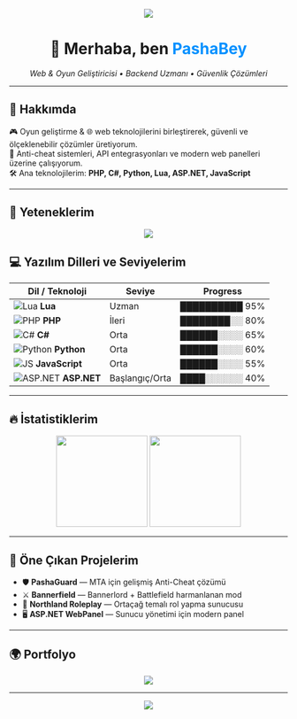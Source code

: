 <!-- Üstte gradient banner -->
<p align="center">
  <img src="https://capsule-render.vercel.app/api?type=waving&color=0090ff&height=180&section=header&text=www.pashabey.dev&fontSize=50&fontAlignY=35&fontColor=ffffff&animation=twinkling" />
</p>

<h1 align="center">👋 Merhaba, ben <span style="color:#0090ff">PashaBey</span></h1>

<p align="center">
  <em>Web & Oyun Geliştiricisi • Backend Uzmanı • Güvenlik Çözümleri</em>
</p>

---

## 🚀 Hakkımda
🎮 Oyun geliştirme & 🌐 web teknolojilerini birleştirerek, güvenli ve ölçeklenebilir çözümler üretiyorum.  
🔐 Anti-cheat sistemleri, API entegrasyonları ve modern web panelleri üzerine çalışıyorum.  
🛠️ Ana teknolojilerim: **PHP, C#, Python, Lua, ASP.NET, JavaScript**

---

## 🧩 Yeteneklerim

<p align="center">
  <img src="https://skillicons.dev/icons?i=php,cs,python,lua,js,dotnet,mysql,html,css,git" />
</p>

## 💻 Yazılım Dilleri ve Seviyelerim

| Dil / Teknoloji | Seviye | Progress |
|-----------------|--------|-----------|
| ![Lua](https://skillicons.dev/icons?i=lua) **Lua** | Uzman | ██████████ 95% |
| ![PHP](https://skillicons.dev/icons?i=php) **PHP** | İleri | ████████░░ 80% |
| ![C#](https://skillicons.dev/icons?i=cs) **C#** | Orta | ██████░░░░ 65% |
| ![Python](https://skillicons.dev/icons?i=python) **Python** | Orta | ██████░░░░ 60% |
| ![JS](https://skillicons.dev/icons?i=js) **JavaScript** | Orta | ██████░░░░ 55% |
| ![ASP.NET](https://skillicons.dev/icons?i=dotnet) **ASP.NET** | Başlangıç/Orta | ████░░░░░░ 40% |

---

## 🔥 İstatistiklerim

<p align="center">
  <img src="https://github-readme-stats.vercel.app/api?username=Pashanizm&show_icons=true&theme=tokyonight&hide_border=true&bg_color=0d1117&title_color=0090ff&icon_color=33aaff" height="165" />
  <img src="https://github-readme-streak-stats.herokuapp.com/?user=Pashanizm&theme=tokyonight&hide_border=true&background=0d1117&stroke=33aaff&ring=0090ff&fire=33aaff" height="165" />
</p>

---

## 📂 Öne Çıkan Projelerim
- 🛡️ **PashaGuard** — MTA için gelişmiş Anti-Cheat çözümü  
- ⚔️ **Bannerfield** — Bannerlord + Battlefield harmanlanan mod  
- 🏰 **Northland Roleplay** — Ortaçağ temalı rol yapma sunucusu  
- 🖥️ **ASP.NET WebPanel** — Sunucu yönetimi için modern panel  

---

## 🌍 Portfolyo
<p align="center">
  <a href="https://www.pashabey.dev">
    <img src="https://img.shields.io/badge/🌐 Ziyaret%20Et-Portfolyo-0090ff?style=for-the-badge&logo=firefox&logoColor=white" />
  </a>
</p>

---

<!-- Alt dalgalı efekt -->
<p align="center">
  <img src="https://capsule-render.vercel.app/api?type=waving&color=0090ff&height=100&section=footer" />
</p>
